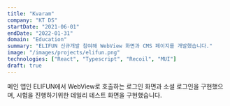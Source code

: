 ```yaml
---
title: "Kvaram"
company: "KT DS"
startDate: "2021-06-01"
endDate: "2022-01-31"
domain: "Education"
summary: "ELIFUN 신규개발 참여해 WebView 화면과 CMS 페이지를 개발했습니다."
image: "/images/projects/elifun.png"
technologies: ["React", "Typescript", "Recoil", "MUI"]
draft: true
---
```


메인 앱인 ELIFUN에서 WebView로 호출하는 로그인 화면과 소셜 로그인을 구현했으며, 시험을 진행하기위한 데일리 테스트 화면을 구현했습니다.
